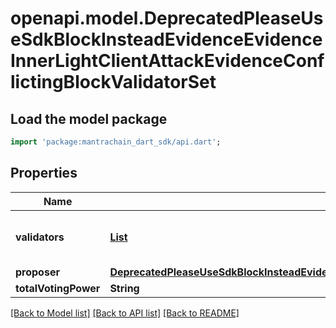 # openapi.model.DeprecatedPleaseUseSdkBlockInsteadEvidenceEvidenceInnerLightClientAttackEvidenceConflictingBlockValidatorSet

## Load the model package
```dart
import 'package:mantrachain_dart_sdk/api.dart';
```

## Properties
Name | Type | Description | Notes
------------ | ------------- | ------------- | -------------
**validators** | [**List<DeprecatedPleaseUseSdkBlockInsteadEvidenceEvidenceInnerLightClientAttackEvidenceConflictingBlockValidatorSetValidatorsInner>**](DeprecatedPleaseUseSdkBlockInsteadEvidenceEvidenceInnerLightClientAttackEvidenceConflictingBlockValidatorSetValidatorsInner.md) |  | [optional] [default to const []]
**proposer** | [**DeprecatedPleaseUseSdkBlockInsteadEvidenceEvidenceInnerLightClientAttackEvidenceConflictingBlockValidatorSetValidatorsInner**](DeprecatedPleaseUseSdkBlockInsteadEvidenceEvidenceInnerLightClientAttackEvidenceConflictingBlockValidatorSetValidatorsInner.md) |  | [optional] 
**totalVotingPower** | **String** |  | [optional] 

[[Back to Model list]](../README.md#documentation-for-models) [[Back to API list]](../README.md#documentation-for-api-endpoints) [[Back to README]](../README.md)


